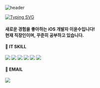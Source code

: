 ![header](https://capsule-render.vercel.app/api?type=soft&color=194d52&height=300&section=header&text=YOONSU%20LEE%20%20%20%20%20%20%20&fontSize=45&fontColor=e8e6cf&textBg=true&fontAlign=50&fontAlignY=50&&desc=GITHUB&descSize=25&descAlign=69&descAlignY=72)

[![Typing SVG](https://readme-typing-svg.demolab.com?font=Fira+Code&weight=600&size=23&duration=5500&pause=1000&color=000000&multiline=true&random=false&width=435&height=31&lines=%EC%95%88%EB%85%95%ED%95%98%EC%84%B8%EC%9A%94+%F0%9F%91%8B)](https://git.io/typing-svg)

#### 새로운 경험을 좋아하는 iOS 개발자 이윤수입니다! <br> 현재 직장인이며, 꾸준히 공부하고 있습니다.


<div align=left>
 <h4>💪 IT SKILL</h4>
 <img src="https://img.shields.io/badge/Swift-F05138?style=flat-square&logo=Swift&logoColor=white"/>
 <img src="https://img.shields.io/badge/RxSwift-8D1F89?style=flat-square&logo=ReactiveX&logoColor=white"/>
 <img src="https://img.shields.io/badge/SwiftUI-2396F3?style=flat-square&logo=UIKit&logoColor=white"/>
 <img src="https://img.shields.io/badge/Xcode-147EFB?style=flat-square&logo=Xcode&logoColor=white"/>
 <img src="https://img.shields.io/badge/GitHub-F05032?style=flat-square&logo=Git&logoColor=white"/>
 <img src="https://img.shields.io/badge/FireBase-FFCA28?style=flat-square&logo=FireBase&logoColor=white"/>
</div>

<div align=left>
  <h4>📧 EMAIL </h4>
    <a href="mailto:ysleedev01@gmail.com" target="_blank">
    <img src="https://img.shields.io/badge/ysleedev01@gmail.com-EA4335?style=flat-square&logo=Gmail&logoColor=white"/></a>
    </a>
</div>
